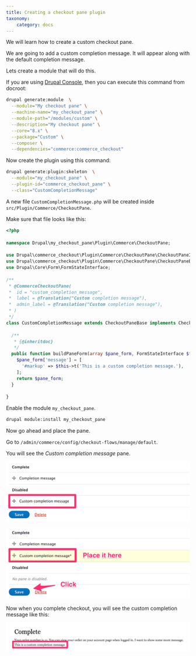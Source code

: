 ```yaml
---
title: Creating a checkout pane plugin
taxonomy:
    category: docs
---
```


We will learn how to create a custom checkout pane.

We are going to add a custom completion message. It will appear along with the
default completion message.

Lets create a module that will do this.

If you are using [Drupal Console](https://drupalconsole.com/), then you can
execute this command from docroot:

```bash
drupal generate:module  \
  --module="My checkout pane" \
  --machine-name="my_checkout_pane" \
  --module-path="/modules/custom" \
  --description="My checkout pane" \
  --core="8.x" \
  --package="Custom" \
  --composer \
  --dependencies="commerce:commerce_checkout"
```

Now create the plugin using this command:

```bash
drupal generate:plugin:skeleton  \
  --module="my_checkout_pane" \
  --plugin-id="commerce_checkout_pane" \
  --class="CustomCompletionMessage"
```

A new file ``CustomCompletionMessage.php`` will be created inside
``src/Plugin/Commerce/CheckoutPane``.

Make sure that file looks like this:

```php
<?php

namespace Drupal\my_checkout_pane\Plugin\Commerce\CheckoutPane;

use Drupal\commerce_checkout\Plugin\Commerce\CheckoutPane\CheckoutPaneInterface;
use Drupal\commerce_checkout\Plugin\Commerce\CheckoutPane\CheckoutPaneBase;
use Drupal\Core\Form\FormStateInterface;

/**
 * @CommerceCheckoutPane(
 *  id = "custom_completion_message",
 *  label = @Translation("Custom completion message"),
 *  admin_label = @Translation("Custom completion message"),
 * )
 */
class CustomCompletionMessage extends CheckoutPaneBase implements CheckoutPaneInterface {

  /**
   * {@inheritdoc}
   */
  public function buildPaneForm(array $pane_form, FormStateInterface $form_state, array &$complete_form) {
    $pane_form['message'] = [
      '#markup' => $this->t('This is a custom completion message.'),
    ];
    return $pane_form;
  }

}
```

Enable the module ``my_checkout_pane``.

```bash
drupal module:install my_checkout_pane
```

Now go ahead and place the pane.

Go to ``/admin/commerce/config/checkout-flows/manage/default``.

You will see the *Custom completion message* pane.

![Custom checkout pane 1](../images/custom_checkout_pane_1.png)

![Custom checkout pane 2](../images/custom_checkout_pane_2.png)

Now when you complete checkout, you will see the custom completion message like
this:

![Custom checkout pane 3](../images/custom_checkout_pane_3.png)
